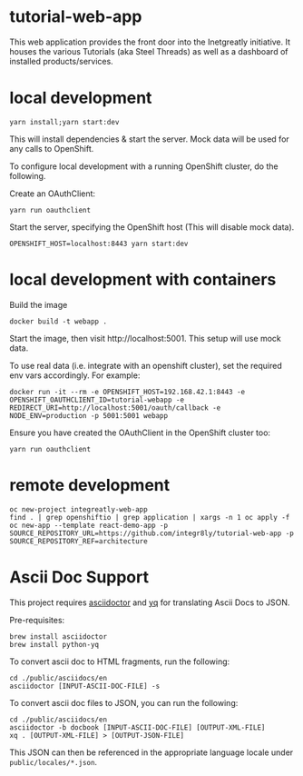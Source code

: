# tutorial-web-app

This web application provides the front door into the Inetgreatly initiative. It houses the various Tutorials (aka Steel Threads) as well as a dashboard of installed products/services.

# local development

```
yarn install;yarn start:dev
```

This will install dependencies & start the server.
Mock data will be used for any calls to OpenShift.

To configure local development with a running OpenShift cluster, do the following.

Create an OAuthClient:

```
yarn run oauthclient
```

Start the server, specifying the OpenShift host (This will disable mock data).

```
OPENSHIFT_HOST=localhost:8443 yarn start:dev
```

# local development with containers

Build the image

```
docker build -t webapp .
```

Start the image, then visit http://localhost:5001. This setup will use mock data.

To use real data (i.e. integrate with an openshift cluster), set the required env vars accordingly. For example:

```
docker run -it --rm -e OPENSHIFT_HOST=192.168.42.1:8443 -e OPENSHIFT_OAUTHCLIENT_ID=tutorial-webapp -e REDIRECT_URI=http://localhost:5001/oauth/callback -e NODE_ENV=production -p 5001:5001 webapp
```

Ensure you have created the OAuthClient in the OpenShift cluster too:

```
yarn run oauthclient
```

# remote development

```
oc new-project integreatly-web-app
find . | grep openshiftio | grep application | xargs -n 1 oc apply -f
oc new-app --template react-demo-app -p SOURCE_REPOSITORY_URL=https://github.com/integr8ly/tutorial-web-app -p SOURCE_REPOSITORY_REF=architecture
```

# Ascii Doc Support

This project requires [asciidoctor](https://github.com/asciidoctor/asciidoctor) and [yq](https://github.com/kislyuk/yq) for translating Ascii Docs to JSON.

Pre-requisites:

```
brew install asciidoctor
brew install python-yq
```

To convert ascii doc to HTML fragments, run the following:

```
cd ./public/asciidocs/en
asciidoctor [INPUT-ASCII-DOC-FILE] -s
```

To convert ascii doc files to JSON, you can run the following:

```
cd ./public/asciidocs/en
asciidoctor -b docbook [INPUT-ASCII-DOC-FILE] [OUTPUT-XML-FILE]
xq . [OUTPUT-XML-FILE] > [OUTPUT-JSON-FILE]
```

This JSON can then be referenced in the appropriate language locale under `public/locales/*.json`.
